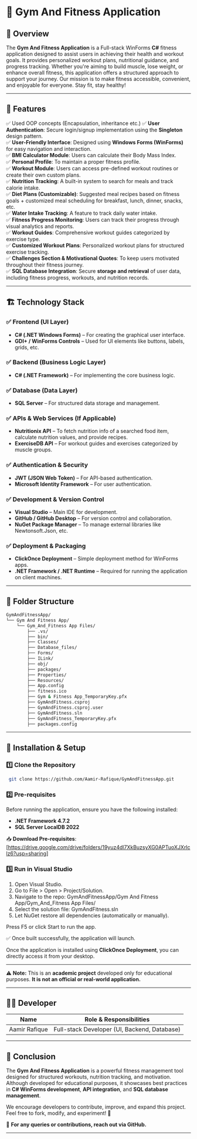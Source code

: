 # 🚀 Gym And Fitness Application

## 📌 Overview

The **Gym And Fitness Application** is a Full-stack WinForms **C#** fitness application designed to assist users in achieving their health and workout goals. It provides personalized workout plans, nutritional guidance, and progress tracking. Whether you're aiming to build muscle, lose weight, or enhance overall fitness, this application offers a structured approach to support your journey. Our mission is to make fitness accessible, convenient, and enjoyable for everyone. Stay fit, stay healthy!


---

## 🎯 Features

✅ Used OOP concepts (Encapsulation, inheritance etc.)
✅ **User Authentication**: Secure login/signup implementation using the **Singleton** design pattern.\
✅ **User-Friendly Interface**: Designed using **Windows Forms (WinForms)** for easy navigation and interaction.\
✅ **BMI Calculator Module**: Users can calculate their Body Mass Index.\
✅ **Personal Profile**: To maintain a proper fitness profile.\
✅ **Workout Module**: Users can access pre-defined workout routines or create their own custom plans.\
✅ **Nutrition Tracking**: A built-in system to search for meals and track calorie intake.\
✅ **Diet Plans (Customizable)**: Suggested meal recipes based on fitness goals + customized meal scheduling for breakfast, lunch, dinner, snacks, etc.\
✅ **Water Intake Tracking**: A feature to track daily water intake.\
✅ **Fitness Progress Monitoring**: Users can track their progress through visual analytics and reports.\
✅ **Workout Guides**: Comprehensive workout guides categorized by exercise type.\
✅ **Customized Workout Plans**: Personalized workout plans for structured exercise tracking.\
✅ **Challenges Section & Motivational Quotes**: To keep users motivated throughout their fitness journey.\
✅ **SQL Database Integration**: Secure **storage and retrieval** of user data, including fitness progress, workouts, and nutrition records.

---

## 🏗️ Technology Stack

### ✅ **Frontend (UI Layer)**

- **C# (.NET Windows Forms)** – For creating the graphical user interface.
- **GDI+ / WinForms Controls** – Used for UI elements like buttons, labels, grids, etc.

### ✅ **Backend (Business Logic Layer)**

- **C# (.NET Framework)** – For implementing the core business logic.

### ✅ **Database (Data Layer)**

- **SQL Server** – For structured data storage and management.

### ✅ **APIs & Web Services (If Applicable)**

- **Nutritionix API** – To fetch nutrition info of a searched food item, calculate nutrition values, and provide recipes.
- **ExerciseDB API** – For workout guides and exercises categorized by muscle groups.

### ✅ **Authentication & Security**

- **JWT (JSON Web Token)** – For API-based authentication.
- **Microsoft Identity Framework** – For user authentication.

### ✅ **Development & Version Control**

- **Visual Studio** – Main IDE for development.
- **GitHub / GitHub Desktop** – For version control and collaboration.
- **NuGet Package Manager** – To manage external libraries like Newtonsoft.Json, etc.

### ✅ **Deployment & Packaging**

- **ClickOnce Deployment** – Simple deployment method for WinForms apps.
- **.NET Framework / .NET Runtime** – Required for running the application on client machines.

---
## 📁 Folder Structure

```bash
GymAndFitnessApp/
└── Gym And Fitness App/
    └── Gym_And_Fitness App Files/
        ├── .vs/
        ├── bin/
        ├── Classes/
        ├── Database_files/
        ├── Forms/
        ├── ILink/
        ├── obj/
        ├── packages/
        ├── Properties/
        ├── Resources/
        ├── App.config
        ├── fitness.ico
        ├── Gym & Fitness App_TemporaryKey.pfx
        ├── GymAndFitness.csproj
        ├── GymAndFitness.csproj.user
        ├── GymAndFitness.sln
        ├── GymAndFitness_TemporaryKey.pfx
        ├── packages.config
```
---
## 🚀 Installation & Setup

### 1️⃣ **Clone the Repository**

```sh
 git clone https://github.com/Aamir-Rafique/GymAndFitnessApp.git
```

### 2️⃣ **Pre-requisites**

Before running the application, ensure you have the following installed:

- **.NET Framework 4.7.2**
- **SQL Server LocalDB 2022**

📥 **Download Pre-requisites**: [https://drive.google.com/drive/folders/19yuz4dl7XkBuzsyXG0APTuoXJXrlclz6?usp=sharing]

### 3️⃣ **Run in Visual Studio**

1. Open Visual Studio.
2. Go to File > Open > Project/Solution.
3. Navigate to the repo:  GymAndFitnessApp/Gym And Fitness App/Gym_And_Fitness App Files/
4. Select the solution file: GymAndFitness.sln
5. Let NuGet restore all dependencies (automatically or manually).

Press F5 or click Start to run the app.

✅ Once built successfully, the application will launch.

Once the application is installed using **ClickOnce Deployment**, you can directly access it from your desktop.

---

⚠️ **Note:** This is an **academic project** developed only for educational purposes. **It is not an official or real-world application.**

---
## 👨‍💻 Developer

| Name             | Role & Responsibilities        |
| ---------------- | ------------------------------ |
| Aamir Rafique    | Full-stack Developer (UI, Backend, Database)|

---

## 🎯 Conclusion

The **Gym And Fitness Application** is a powerful fitness management tool designed for structured workouts, nutrition tracking, and motivation. Although developed for educational purposes, it showcases best practices in **C# WinForms development**, **API integration**, and **SQL database management**.

We encourage developers to contribute, improve, and expand this project. Feel free to fork, modify, and experiment! 🚀

📩 **For any queries or contributions, reach out via GitHub.**

---

